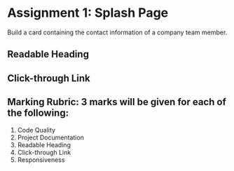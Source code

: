 # Assignment 1: Splash Page
Build a card containing the contact information of a company team member.

## Readable Heading

## Click-through Link

## Marking Rubric: 3 marks will be given for each of the following:
1. Code Quality
2. Project Documentation
3. Readable Heading
4. Click-through Link
5. Responsiveness